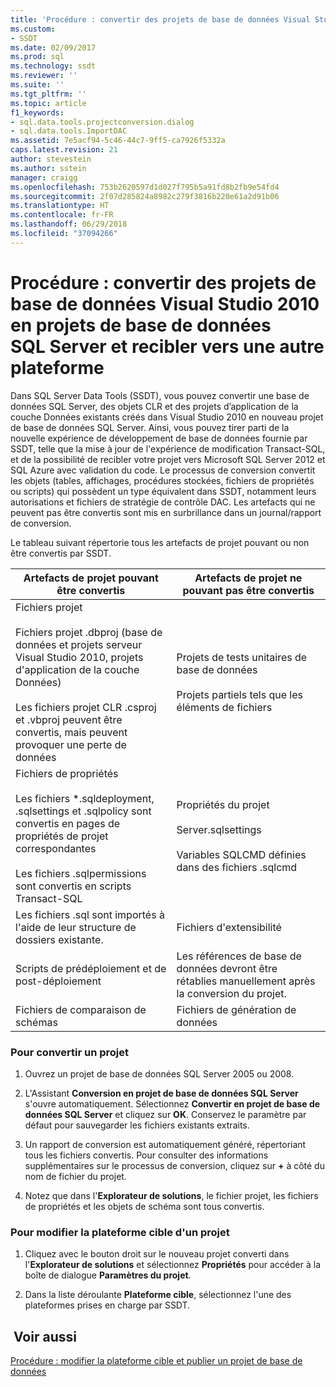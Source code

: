 ```yaml
---
title: 'Procédure : convertir des projets de base de données Visual Studio 2010 en projets de base de données SQL Server et recibler vers une autre plateforme | Microsoft Docs'
ms.custom:
- SSDT
ms.date: 02/09/2017
ms.prod: sql
ms.technology: ssdt
ms.reviewer: ''
ms.suite: ''
ms.tgt_pltfrm: ''
ms.topic: article
f1_keywords:
- sql.data.tools.projectconversion.dialog
- sql.data.tools.ImportDAC
ms.assetid: 7e5acf94-5c46-44c7-9ff5-ca7926f5332a
caps.latest.revision: 21
author: stevestein
ms.author: sstein
manager: craigg
ms.openlocfilehash: 753b2620597d1d027f795b5a91fd8b2fb9e54fd4
ms.sourcegitcommit: 2f07d285824a8982c279f3816b220e61a2d91b06
ms.translationtype: HT
ms.contentlocale: fr-FR
ms.lasthandoff: 06/29/2018
ms.locfileid: "37094266"
---
```

# <a name="how-to-convert-a-visual-studio-2010-database-projects-to-sql-server-database-projects-and-retarget-to-a-different-platform"></a>Procédure : convertir des projets de base de données Visual Studio 2010 en projets de base de données SQL Server et recibler vers une autre plateforme
Dans SQL Server Data Tools (SSDT), vous pouvez convertir une base de données SQL Server, des objets CLR et des projets d’application de la couche Données existants créés dans Visual Studio 2010 en nouveau projet de base de données SQL Server. Ainsi, vous pouvez tirer parti de la nouvelle expérience de développement de base de données fournie par SSDT, telle que la mise à jour de l'expérience de modification Transact\-SQL, et de la possibilité de recibler votre projet vers Microsoft SQL Server 2012 et SQL Azure avec validation du code. Le processus de conversion convertit les objets (tables, affichages, procédures stockées, fichiers de propriétés ou scripts) qui possèdent un type équivalent dans SSDT, notamment leurs autorisations et fichiers de stratégie de contrôle DAC. Les artefacts qui ne peuvent pas être convertis sont mis en surbrillance dans un journal/rapport de conversion.  
  
Le tableau suivant répertorie tous les artefacts de projet pouvant ou non être convertis par SSDT.  
  
|Artefacts de projet pouvant être convertis|Artefacts de projet ne pouvant pas être convertis|  
|-------------------------------------------|----------------------------------------------|  
|Fichiers projet<br /><br />Fichiers projet .dbproj (base de données et projets serveur Visual Studio 2010, projets d'application de la couche Données)<br /><br />Les fichiers projet CLR .csproj et .vbproj peuvent être convertis, mais peuvent provoquer une perte de données|Projets de tests unitaires de base de données<br /><br />Projets partiels tels que les éléments de fichiers|  
|Fichiers de propriétés<br /><br />Les fichiers *.sqldeployment, .sqlsettings et .sqlpolicy sont convertis en pages de propriétés de projet correspondantes<br /><br />Les fichiers .sqlpermissions sont convertis en scripts Transact\-SQL|Propriétés du projet<br /><br />Server.sqlsettings<br /><br />Variables SQLCMD définies dans des fichiers .sqlcmd|  
|Les fichiers .sql sont importés à l'aide de leur structure de dossiers existante.|Fichiers d'extensibilité|  
|Scripts de prédéploiement et de post-déploiement|Les références de base de données devront être rétablies manuellement après la conversion du projet.|  
|Fichiers de comparaison de schémas|Fichiers de génération de données|  
  
### <a name="to-convert-a-project"></a>Pour convertir un projet  
  
1.  Ouvrez un projet de base de données SQL Server 2005 ou 2008.  
  
2.  L'Assistant **Conversion en projet de base de données SQL Server** s'ouvre automatiquement. Sélectionnez **Convertir en projet de base de données SQL Server**  et cliquez sur **OK**. Conservez le paramètre par défaut pour sauvegarder les fichiers existants extraits.  
  
3.  Un rapport de conversion est automatiquement généré, répertoriant tous les fichiers convertis. Pour consulter des informations supplémentaires sur le processus de conversion, cliquez sur **+** à côté du nom de fichier du projet.  
  
4.  Notez que dans l'**Explorateur de solutions**, le fichier projet, les fichiers de propriétés et les objets de schéma sont tous convertis.  
  
### <a name="to-change-a-projects-target-platform"></a>Pour modifier la plateforme cible d'un projet  
  
1.  Cliquez avec le bouton droit sur le nouveau projet converti dans l'**Explorateur de solutions** et sélectionnez **Propriétés** pour accéder à la boîte de dialogue **Paramètres du projet**.  
  
2.  Dans la liste déroulante **Plateforme cible**, sélectionnez l'une des plateformes prises en charge par SSDT.  
  
## <a name="see-also"></a> Voir aussi  
[Procédure : modifier la plateforme cible et publier un projet de base de données](../ssdt/how-to-change-target-platform-and-publish-a-database-project.md)  
  
